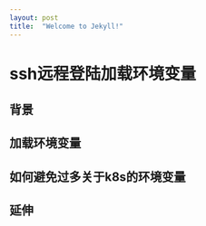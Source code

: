 ```yaml
---
layout: post
title:  "Welcome to Jekyll!"
---
```



# ssh远程登陆加载环境变量

## 背景

## 加载环境变量

## 如何避免过多关于k8s的环境变量

## 延伸
